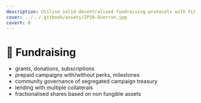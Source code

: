 ```yaml
---
description: Utilise solid decentralised fundraising protocols with FLOW.
cover: ../../.gitbook/assets/IP39-Overrun.jpg
coverY: 0
---
```


# 💸 Fundraising

* grants, donations, subscriptions
* prepaid campaigns with/without perks, milestones
* community governance of segregated campaign treasury
* lending with multiple collaterals
* fractionalised shares based on non fungible assets
